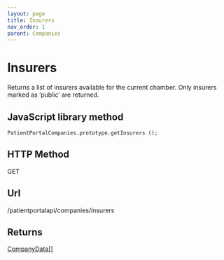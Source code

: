 ```yaml
---
layout: page
title: Insurers
nav_order: 1
parent: Companies
---
```


# Insurers

Returns a list of insurers available for the current chamber. Only insurers marked as ‘public’ are returned.

## JavaScript library method

```
PatientPortalCompanies.prototype.getInsurers ();
```

## HTTP Method

GET

## ****Url****

/patientportalapi/companies/insurers

## Returns

[CompanyData\[\]](#_CompanyData)
